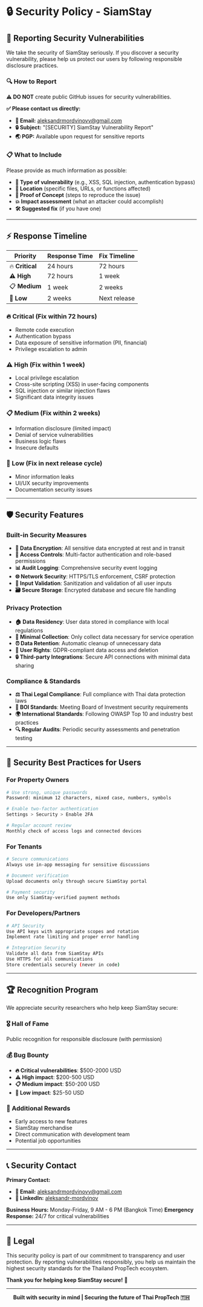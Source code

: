 # 🔒 Security Policy - SiamStay

## 🚨 **Reporting Security Vulnerabilities**

We take the security of SiamStay seriously. If you discover a security vulnerability, please help us protect our users by following responsible disclosure practices.

### **🔍 How to Report**

**⚠️ DO NOT** create public GitHub issues for security vulnerabilities.

**✅ Please contact us directly:**
- **📧 Email:** aleksandrmordvinovv@gmail.com
- **🔒 Subject:** "[SECURITY] SiamStay Vulnerability Report"
- **🌏 PGP:** Available upon request for sensitive reports

### **📋 What to Include**
Please provide as much information as possible:
- **🎯 Type of vulnerability** (e.g., XSS, SQL injection, authentication bypass)
- **📍 Location** (specific files, URLs, or functions affected)
- **🔬 Proof of Concept** (steps to reproduce the issue)
- **💥 Impact assessment** (what an attacker could accomplish)
- **🛠️ Suggested fix** (if you have one)

---

## ⚡ **Response Timeline**

| Priority | Response Time | Fix Timeline |
|----------|---------------|--------------|
| 🔥 **Critical** | 24 hours | 72 hours |
| ⚠️ **High** | 72 hours | 1 week |
| 📋 **Medium** | 1 week | 2 weeks |
| 📝 **Low** | 2 weeks | Next release |

### **🔥 Critical (Fix within 72 hours)**
- Remote code execution
- Authentication bypass
- Data exposure of sensitive information (PII, financial)
- Privilege escalation to admin

### **⚠️ High (Fix within 1 week)**
- Local privilege escalation
- Cross-site scripting (XSS) in user-facing components
- SQL injection or similar injection flaws
- Significant data integrity issues

### **📋 Medium (Fix within 2 weeks)**
- Information disclosure (limited impact)
- Denial of service vulnerabilities
- Business logic flaws
- Insecure defaults

### **📝 Low (Fix in next release cycle)**
- Minor information leaks
- UI/UX security improvements
- Documentation security issues

---

## 🛡️ **Security Features**

### **Built-in Security Measures**
- **🔐 Data Encryption**: All sensitive data encrypted at rest and in transit
- **🔑 Access Controls**: Multi-factor authentication and role-based permissions
- **📊 Audit Logging**: Comprehensive security event logging
- **🌐 Network Security**: HTTPS/TLS enforcement, CSRF protection
- **🧹 Input Validation**: Sanitization and validation of all user inputs
- **🗃️ Secure Storage**: Encrypted database and secure file handling

### **Privacy Protection**
- **🏠 Data Residency**: User data stored in compliance with local regulations
- **🚫 Minimal Collection**: Only collect data necessary for service operation
- **⏰ Data Retention**: Automatic cleanup of unnecessary data
- **👤 User Rights**: GDPR-compliant data access and deletion
- **🔒 Third-party Integrations**: Secure API connections with minimal data sharing

### **Compliance & Standards**
- **⚖️ Thai Legal Compliance**: Full compliance with Thai data protection laws
- **🏢 BOI Standards**: Meeting Board of Investment security requirements
- **🌍 International Standards**: Following OWASP Top 10 and industry best practices
- **🔍 Regular Audits**: Periodic security assessments and penetration testing

---

## 🔧 **Security Best Practices for Users**

### **For Property Owners**
```bash
# Use strong, unique passwords
Password: minimum 12 characters, mixed case, numbers, symbols

# Enable two-factor authentication
Settings > Security > Enable 2FA

# Regular account review
Monthly check of access logs and connected devices
```

### **For Tenants**
```bash
# Secure communications
Always use in-app messaging for sensitive discussions

# Document verification
Upload documents only through secure SiamStay portal

# Payment security
Use only SiamStay-verified payment methods
```

### **For Developers/Partners**
```bash
# API Security
Use API keys with appropriate scopes and rotation
Implement rate limiting and proper error handling

# Integration Security
Validate all data from SiamStay APIs
Use HTTPS for all communications
Store credentials securely (never in code)
```

---

## 🏆 **Recognition Program**

We appreciate security researchers who help keep SiamStay secure:

### **🎖️ Hall of Fame**
Public recognition for responsible disclosure (with permission)

### **💰 Bug Bounty**
- **🔥 Critical vulnerabilities**: $500-2000 USD
- **⚠️ High impact**: $200-500 USD  
- **📋 Medium impact**: $50-200 USD
- **📝 Low impact**: $25-50 USD

### **🎁 Additional Rewards**
- Early access to new features
- SiamStay merchandise
- Direct communication with development team
- Potential job opportunities

---

## 📞 **Security Contact**

**Primary Contact:**
- **📧 Email:** aleksandrmordvinovv@gmail.com
- **💼 LinkedIn:** [aleksandr-mordvinov](https://linkedin.com/in/aleksandr-mordvinov)

**Business Hours:** Monday-Friday, 9 AM - 6 PM (Bangkok Time)
**Emergency Response:** 24/7 for critical vulnerabilities

---

## 📄 **Legal**

This security policy is part of our commitment to transparency and user protection. By reporting vulnerabilities responsibly, you help us maintain the highest security standards for the Thailand PropTech ecosystem.

**Thank you for helping keep SiamStay secure!** 🙏

---

<div align="center">

**Built with security in mind | Securing the future of Thai PropTech 🇹🇭**

</div>
